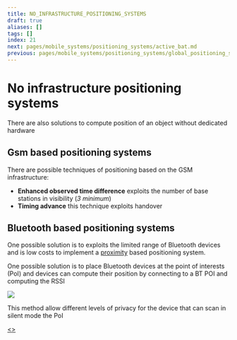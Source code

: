 ```yaml
---
title: NO_INFRASTRUCTURE_POSITIONING_SYSTEMS
draft: true
aliases: []
tags: []
index: 21
next: pages/mobile_systems/positioning_systems/active_bat.md
previous: pages/mobile_systems/positioning_systems/global_positioning_system.md
---
```


# No infrastructure positioning systems

There are also solutions to compute position of an object without dedicated hardware

## Gsm based positioning systems

There are possible techniques of positioning based on the GSM infrastructure:

- **Enhanced observed time difference**  exploits the number of base stations in visibility (*3 minimum*)
- **Timing advance** this technique exploits handover

## Bluetooth based positioning systems

One possible solution is to exploits the limited range of Bluetooth devices and is low costs to implement a [proximity](pages/mobile_systems/positioning_systems/base_techniques.md#proximity) based positioning system.

One possible solution is to place Bluetooth devices at the point of interests (PoI) and devices can compute their position by connecting to a BT POI and computing the RSSI

![](assets/mobile_systems/Pasted%20image%2020240609154600.png)

This method allow different levels of privacy for the device that can scan in silent mode the PoI

[<](pages/mobile_systems/positioning_systems/global_positioning_system.md)[>](pages/mobile_systems/positioning_systems/active_bat.md)
